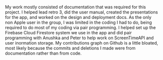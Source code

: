 My work mostly consisted of documentation that was required for this project. I helped lead retro 3, did the user manual, created the presentations for the app, and worked on the design and deployment docs. As the only non Apple user in the group, I was limited in the coding I had to do, being required to do most of my coding via pair programming. I helped set up the Firebase Cloud Firestore system we use in the app and did pair programming with Anushka and Peter to help work on ScreenTimeAPI and user inormation storage. My contributions graph on Github is a little bloated, most likely because the commits and deletions I made were from documentation rather than from code.
